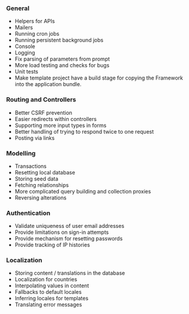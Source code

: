 ### General

* Helpers for APIs
* Mailers
* Running cron jobs
* Running persistent background jobs
* Console
* Logging
* Fix parsing of parameters from prompt
* More load testing and checks for bugs
* Unit tests
* Make template project have a build stage for copying the Framework into the
  application bundle.

### Routing and Controllers

* Better CSRF prevention
* Easier redirects within controllers
* Supporting more input types in forms
* Better handling of trying to respond twice to one request
* Posting via links

### Modelling

* Transactions
* Resetting local database
* Storing seed data
* Fetching relationships
* More complicated query building and collection proxies
* Reversing alterations

### Authentication

* Validate uniqueness of user email addresses
* Provide limitations on sign-in attempts
* Provide mechanism for resetting passwords
* Provide tracking of IP histories

### Localization

* Storing content / translations in the database
* Localization for countries
* Interpolating values in content
* Fallbacks to default locales
* Inferring locales for templates
* Translating error messages